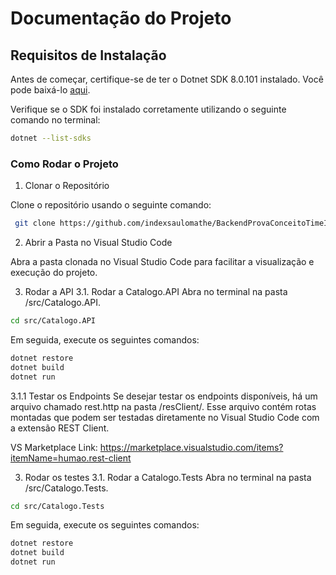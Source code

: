 # Documentação do Projeto

## Requisitos de Instalação

Antes de começar, certifique-se de ter o Dotnet SDK 8.0.101 instalado.
Você pode baixá-lo [aqui](https://dotnet.microsoft.com/en-us/download/dotnet/thank-you/sdk-8.0.101-windows-x64-installer).

Verifique se o SDK foi instalado corretamente utilizando o seguinte comando no terminal:

```bash 
dotnet --list-sdks
```

### Como Rodar o Projeto

1. Clonar o Repositório

Clone o repositório usando o seguinte comando:

```bash
 git clone https://github.com/indexsaulomathe/BackendProvaConceitoTimeIAGRO
```

2. Abrir a Pasta no Visual Studio Code

Abra a pasta clonada no Visual Studio Code para facilitar a visualização e execução do projeto.

3. Rodar a API
   3.1. Rodar a Catalogo.API
   Abra no terminal na pasta /src/Catalogo.API.

```bash
cd src/Catalogo.API
```

Em seguida, execute os seguintes comandos:

```bash
dotnet restore
dotnet build
dotnet run
```

3.1.1 Testar os Endpoints
Se desejar testar os endpoints disponíveis, há um arquivo chamado rest.http na pasta /resClient/. Esse arquivo contém rotas montadas que podem ser testadas diretamente no Visual Studio Code com a extensão REST Client.

VS Marketplace Link: https://marketplace.visualstudio.com/items?itemName=humao.rest-client



3. Rodar os testes
   3.1. Rodar a Catalogo.Tests
   Abra no terminal na pasta /src/Catalogo.Tests.

```bash
cd src/Catalogo.Tests
```

Em seguida, execute os seguintes comandos:

```bash
dotnet restore
dotnet build
dotnet run



